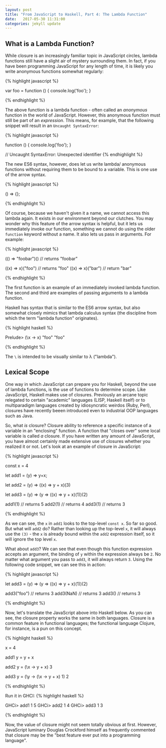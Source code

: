 ```yaml
---
layout: post
title: "From JavaScript to Haskell, Part 4: The Lambda Function"
date:   2017-05-30 11:31:00
categories: jekyll update
---
```


## What is a Lambda Function?

While closure is an increasingly familiar topic in JavaScript circles, lambda functions still have a slight air of mystery surrounding them. In fact, if you have been programming JavaScript for any length of time, it is likely you write anonymous functions somewhat regularly:

{% highlight javascript %}

var foo = function () {
	console.log('foo');
}

{% endhighlight %}

The above function is a lambda function - often called an _anonymous_ function in the world of JavaScript. However, this anonymous function must still be part of an _expression_. This means, for example, that the following snippet will result in an `Uncaught SyntaxError`:

{% highlight javascript %}

function () {
	console.log('foo');
}

// Uncaught SyntaxError: Unexpected identifier
{% endhighlight %}

The new ES6 syntax, however, does let us write lambda/ anonymous functions without requiring them to be bound to a variable. This is one use of the arrow syntax.

{% highlight javascript %}

() => {};

{% endhighlight %}

Of course, because we haven't given it a name, we cannot access this lambda again. It exists in our environment beyond our clutches. You may wonder why this feature of the arrow syntax is helpful, but it lets us immediately invoke our function, something we cannot do using the older `function` keyword without a name. It also lets us pass in arguments. For example:

{% highlight javascript %}

(() => "foobar")() // returns "foobar"

((x) => x)("foo") // returns "foo"
((x) => x)("bar") // return "bar"

{% endhighlight %}

The first function is an example of an immediately invoked lambda function. The second and third are examples of passing arguments to a lambda function.

Haskell has syntax that is similar to the ES6 arrow syntax, but also somewhat closely mimics that lambda calculus syntax (the discipline from which the term "lambda function" originates).

{% highlight haskell %}

Prelude> (\x -> x) "foo"
"foo"

{% endhighlight %}

The `\` is intended to be visually similar to λ ("lambda").


## Lexical Scope

One way in which JavaScript can prepare you for Haskell, beyond the use of lambda functions, is the use of functions to determine scope. Like JavaScript, Haskell makes use of closures. Previously an arcane topic relegated to certain "academic" languages (LISP, Haskell itself) or to multiparadigm languages created by idiosyncratic weirdos (Ruby, Perl), closures have recently beeen introduced even to industrial OOP languages such as Java.

So, what _is_ closure? Closure ability to reference a specific instance of a variable in an "enclosing" function. A function that "closes over" some local variable is called _a_ closure. If you have written any amount of JavaScript, you have almost certainly made extensive use of closures whether you realized it or not. Let's look at an example of closure in JavaScript:

{% highlight javascript %}

const x = 4

let add1 = (y) => y+x;

let add2 = (y) => ((x) => y + x)(3)

let add3 = (y) => (y => ((x) => y + x)(1))(2)

add1(1) // returns 5
add2(1) // returns 4
add3(1) // returns 3

{% endhighlight %}

As we can see, the `x` in `add1` looks to the top-level `const x`. So far so good. But what will `add2` do? Rather than looking up the top-level `x`, it will always use the `(3)` - the `x` is already bound within the `add2` expression itself, so it will ignore the top level `x`.

What about `add3`? We can see that even though this function expression accepts an argument, the binding of `y` within the expression always be `2`. No matter what argument you pass to `add3`, it will always return `3`. Using the following code snippet, we can see this in action: 

{% highlight javascript %}

let add3 = (y) => (y => ((x) => y + x)(1))(2)

add3("foo") // returns 3
add3(NaN) // returns 3
add3() // returns 3

{% endhighlight %}

Now, let's translate the JavaScript above into Haskell below. As you can see, the closure property works the same in both languages. Closure is a common feature in functional languages; the functional language Clojure, for instance, is a pun on this concept.

{% highlight haskell %}

x = 4

add1 y = y + x

add2 y = (\x -> y + x) 3

add3 y = (\y -> (\x -> y + x) 1) 2

{% endhighlight %}

Run it in GHCI: 
{% highlight haskell %}

GHCi> add1 1
5
GHCi> add2 1
4
GHCi> add3 1
3

{% endhighlight %}

Now, the value of closure might not seem totally obvious at first. However, JavaScript luminary Douglas Crockford himself as frequently commented that closure may be the "best feature ever put into a programming language".
